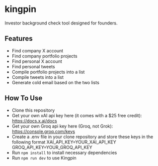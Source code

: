 # kingpin
Investor background check tool designed for founders.

## Features
- Find company X account
- Find company portfolio projects
- Find personal X account
- Find personal tweets
- Compile portfolio projects into a list
- Compile tweets into a list
- Generate cold email based on the two lists

## How To Use
- Clone this repository
- Get your own xAI api key here (it comes with a $25 free credit): https://docs.x.ai/docs
- Get your own Groq api key here (Groq, not Grok): https://console.groq.com/keys
- Create a .env file in your clone repository and store these keys in the following format
  XAI_API_KEY=YOUR_XAI_API_KEY
  GROQ_API_KEY=YOUR_GROQ_API_KEY
- Run `npm install` to install necessary dependencies
- Run `npm run dev` to use Kingpin
